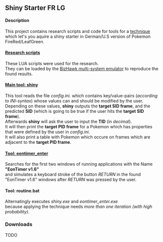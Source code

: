 ## Shiny Starter FR LG

#### Description
This project contains research scripts and code for tools for a [technique](TODO)  
which let's you aquire a shiny starter in German/U.S version of Pokemon FireRed/LeafGreen.

#### [Research scripts](./scripts)
These LUA scripts were used for the research.  
They can be loaded by the [BizHawk multi-system emulator](https://github.com/TASVideos/BizHawk) to reproduce the found results.

#### [Main tool: shiny](./shiny)
This tool reads the file _config.ini._ which contains key/value-pairs (_according to INI-syntax_) whose values can and should be modified by the user.  
Depending on these values, **shiny** outputs the **target SID frame**, and the predicted **SID** (which is going to be true if the user hits the **target SID frame**).  
Afterwards **shiny** will ask the user to input the **TID** (in _decimal_).  
It will then print the **target PID frame** for a Pokemon which has properties that were defined by the user in _config.ini_.  
It will also print a table with Pokemon which occure on frames which are adjacent to the **target PID frame**.

#### [Tool: eontimer_enter](./eontimer_enter)
Searches for the first two windows of running applications with the Name **"EonTimer v1.6"**  
and simulates a keyboard stroke of the button _RETURN_ in the found "EonTimer v1.6" windows after _RETURN_ was pressed by the user.
  
#### Tool: routine.bat
Alternatingly executes _shiny.exe_ and _eontimer_enter.exe_  
because applying the technique needs _more than one iteration (with high probability)_.

### Downloads
TODO
